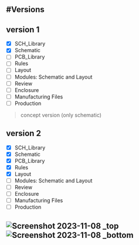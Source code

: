#Versions
---
## version 1
- [x] SCH_Library
- [x] Schematic
- [ ] PCB_Library
- [ ] Rules
- [ ] Layout
- [ ] Modules: Schematic and Layout
- [ ] Review
- [ ] Enclosure
- [ ] Manufacturing Files
- [ ] Production
> concept version (only schematic)
## version 2
- [x] SCH_Library
- [x] Schematic
- [x] PCB_Library
- [x] Rules
- [x] Layout
- [ ] Modules: Schematic and Layout
- [ ] Review
- [ ] Enclosure
- [ ] Manufacturing Files
- [ ] Production
      
![Screenshot 2023-11-08 _top](https://i.imgur.com/x5se1WE.png)
![Screenshot 2023-11-08 _bottom](https://i.imgur.com/bv6PLQO.png)
---
